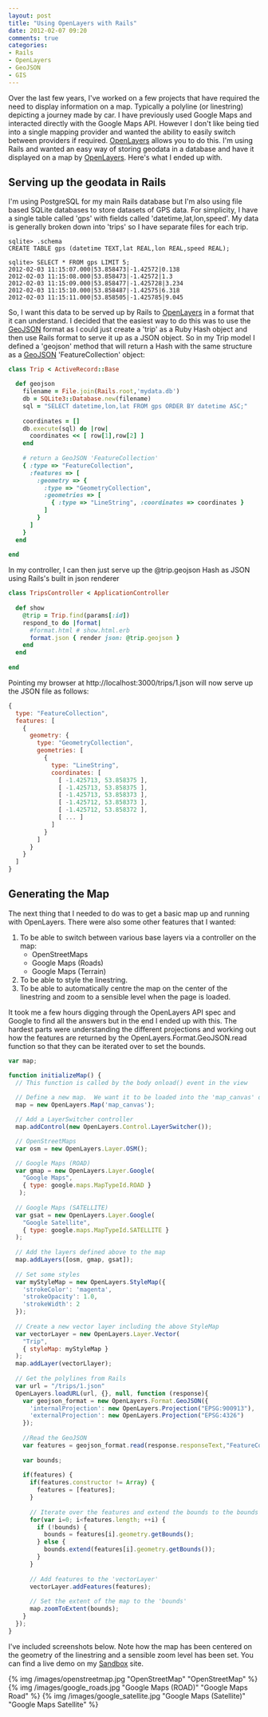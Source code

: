 ```yaml
---
layout: post
title: "Using OpenLayers with Rails"
date: 2012-02-07 09:20
comments: true
categories: 
- Rails
- OpenLayers
- GeoJSON
- GIS
---
```

Over the last few years, I've worked on a few projects that have required the need to display information on a map.  Typically a polyline (or linestring) depicting a journey made by car.  I have previously used Google Maps and interacted directly with the Google Maps API.  However I don't like being tied into a single mapping provider and wanted the ability to easily switch between providers if required.  [OpenLayers](http://openlayers.org) allows you to do this.  I'm using Rails and wanted an easy way of storing geodata in a database and have it displayed on a map by [OpenLayers](http://openlayers.org).  Here's what I ended up with.
<!-- More -->
## Serving up the geodata in Rails
I'm using PostgreSQL for my main Rails database but I'm also using file based SQLite databases to store datasets of GPS data.  For simplicity, I have a single table called 'gps' with fields called 'datetime,lat,lon,speed'.  My data is generally broken down into 'trips' so I have separate files for each trip.

```
sqlite> .schema
CREATE TABLE gps (datetime TEXT,lat REAL,lon REAL,speed REAL);

sqlite> SELECT * FROM gps LIMIT 5;
2012-02-03 11:15:07.000|53.858473|-1.42572|0.138
2012-02-03 11:15:08.000|53.858473|-1.42572|1.3
2012-02-03 11:15:09.000|53.858477|-1.425728|3.234
2012-02-03 11:15:10.000|53.858487|-1.42575|6.318
2012-02-03 11:15:11.000|53.858505|-1.425785|9.045
```

So, I want this data to be served up by Rails to [OpenLayers](http://openlayers.org) in a format that it can understand.  I decided that the easiest way to do this was to use the [GeoJSON](http://geojson.org) format as I could just create a 'trip' as a Ruby Hash object and then use Rails format to serve it up as a JSON object. So in my Trip model I defined a 'geojson' method that will return a Hash with the same structure as a [GeoJSON](http://geojson.org) 'FeatureCollection' object:

``` ruby trip.rb
class Trip < ActiveRecord::Base

  def geojson
    filename = File.join(Rails.root,'mydata.db')
    db = SQLite3::Database.new(filename)
    sql = "SELECT datetime,lon,lat FROM gps ORDER BY datetime ASC;"
    
    coordinates = []
    db.execute(sql) do |row|
      coordinates << [ row[1],row[2] ]
    end
    
    # return a GeoJSON 'FeatureCollection' 
    { :type => "FeatureCollection",
      :features => [
        :geometry => {
          :type => "GeometryCollection",
          :geometries => [
            { :type => "LineString", :coordinates => coordinates }
          ]
        }
      ]
    } 
  end
  
end
```

In my controller, I can then just serve up the @trip.geojson Hash as JSON using Rails's built in json renderer

``` ruby trips_controller.rb
class TripsController < ApplicationController
  
  def show
    @trip = Trip.find(params[:id])
    respond_to do |format|
      #format.html # show.html.erb
      format.json { render json: @trip.geojson }
    end
  end
  
end
```

Pointing my browser at http://localhost:3000/trips/1.json will now serve up the JSON file as follows:

``` javascript http://localhost:3000/trips/1.json
{
  type: "FeatureCollection",
  features: [
    {
      geometry: {
        type: "GeometryCollection",
        geometries: [
          {
            type: "LineString",
            coordinates: [
              [ -1.425713, 53.858375 ],
              [ -1.425713, 53.858375 ],
              [ -1.425713, 53.858373 ],
              [ -1.425712, 53.858373 ],
              [ -1.425712, 53.858372 ],
              [ ... ]
            ]
          }
        ]
      }
    }
  ]
}
```
## Generating the Map

The next thing that I needed to do was to get a basic map up and running with OpenLayers.  There were also some other features that I wanted:

1. To be able to switch between various base layers via a controller on the map:
    * OpenStreetMaps
    * Google Maps (Roads)
    * Google Maps (Terrain)
2. To be able to style the linestring.
3. To be able to automatically centre the map on the center of the linestring and zoom to a sensible level when the page is loaded.

It took me a few hours digging through the OpenLayers API spec and Google to find all the answers but in the end I ended up with this.  The hardest parts were understanding the different projections and working out how the features are returned by the OpenLayers.Format.GeoJSON.read function so that they can be iterated over to set the bounds.

``` javascript openlayers.js
var map;

function initializeMap() {
  // This function is called by the body onload() event in the view
  
  // Define a new map.  We want it to be loaded into the 'map_canvas' div in the view
  map = new OpenLayers.Map('map_canvas');

  // Add a LayerSwitcher controller
  map.addControl(new OpenLayers.Control.LayerSwitcher());

  // OpenStreetMaps
  var osm = new OpenLayers.Layer.OSM();

  // Google Maps (ROAD)
  var gmap = new OpenLayers.Layer.Google(
    "Google Maps",
    { type: google.maps.MapTypeId.ROAD }
   );
  
  // Google Maps (SATELLITE)
  var gsat = new OpenLayers.Layer.Google(
    "Google Satellite",
    { type: google.maps.MapTypeId.SATELLITE }
  );
  
  // Add the layers defined above to the map  
  map.addLayers([osm, gmap, gsat]);
   
  // Set some styles 
  var myStyleMap = new OpenLayers.StyleMap({
    'strokeColor': 'magenta',
    'strokeOpacity': 1.0,
    'strokeWidth': 2
  });
  
  // Create a new vector layer including the above StyleMap
  var vectorLayer = new OpenLayers.Layer.Vector(
    "Trip",
    { styleMap: myStyleMap }
  );     
  map.addLayer(vectorLlayer);
       
  // Get the polylines from Rails
  var url = "/trips/1.json"
  OpenLayers.loadURL(url, {}, null, function (response){
    var geojson_format = new OpenLayers.Format.GeoJSON({
      'internalProjection': new OpenLayers.Projection("EPSG:900913"),
      'externalProjection': new OpenLayers.Projection("EPSG:4326")
    });
    
    //Read the GeoJSON
    var features = geojson_format.read(response.responseText,"FeatureCollection");
    
    var bounds;
   
    if(features) {
      if(features.constructor != Array) {
        features = [features];
      }
      
      // Iterate over the features and extend the bounds to the bounds of the geometries
      for(var i=0; i<features.length; ++i) {
        if (!bounds) {
          bounds = features[i].geometry.getBounds();
        } else {
          bounds.extend(features[i].geometry.getBounds());
        }
      }
      
      // Add features to the 'vectorLayer'
      vectorLayer.addFeatures(features);
      
      // Set the extent of the map to the 'bounds'
      map.zoomToExtent(bounds);
    }  
  });
}
```

I've included screenshots below.  Note how the map has been centered on the geometry of the linestring and a sensible zoom level has been set.  You can find a live demo on my [Sandbox](http://sandbox.interoperate.co.uk/openlayers) site.

{% img /images/openstreetmap.jpg "OpenStreetMap" "OpenStreetMap" %}
{% img /images/google_roads.jpg "Google Maps (ROAD)" "Google Maps Road" %}
{% img /images/google_satellite.jpg "Google Maps (Satellite)" "Google Maps Satellite" %}


